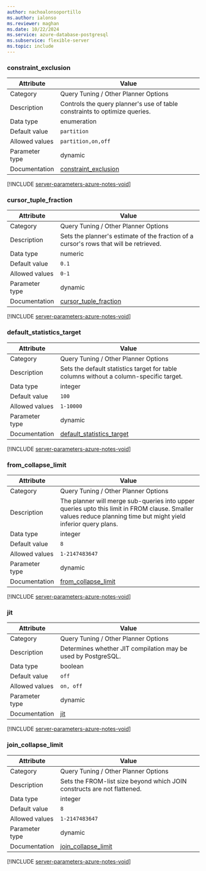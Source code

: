 ```yaml
---
author: nachoalonsoportillo
ms.author: ialonso
ms.reviewer: maghan
ms.date: 10/22/2024
ms.service: azure-database-postgresql
ms.subservice: flexible-server
ms.topic: include
---
```

### constraint_exclusion

| Attribute      | Value                                                      |
|----------------|------------------------------------------------------------|
| Category       | Query Tuning / Other Planner Options |
| Description    | Controls the query planner's use of table constraints to optimize queries.                                                                                      |
| Data type      | enumeration |
| Default value  | `partition`   |
| Allowed values | `partition,on,off` |
| Parameter type | dynamic        |
| Documentation  | [constraint_exclusion](https://www.postgresql.org/docs/11/runtime-config-query.html#GUC-CONSTRAINT-EXCLUSION)           |


[!INCLUDE [server-parameters-azure-notes-void](./server-parameters-azure-notes-void.md)]



### cursor_tuple_fraction

| Attribute      | Value                                                      |
|----------------|------------------------------------------------------------|
| Category       | Query Tuning / Other Planner Options |
| Description    | Sets the planner's estimate of the fraction of a cursor's rows that will be retrieved.                                                                          |
| Data type      | numeric     |
| Default value  | `0.1`         |
| Allowed values | `0-1`              |
| Parameter type | dynamic        |
| Documentation  | [cursor_tuple_fraction](https://www.postgresql.org/docs/11/runtime-config-query.html#GUC-CURSOR-TUPLE-FRACTION)         |


[!INCLUDE [server-parameters-azure-notes-void](./server-parameters-azure-notes-void.md)]



### default_statistics_target

| Attribute      | Value                                                      |
|----------------|------------------------------------------------------------|
| Category       | Query Tuning / Other Planner Options |
| Description    | Sets the default statistics target for table columns without a column-specific target.                                                                          |
| Data type      | integer     |
| Default value  | `100`         |
| Allowed values | `1-10000`          |
| Parameter type | dynamic        |
| Documentation  | [default_statistics_target](https://www.postgresql.org/docs/11/runtime-config-query.html#GUC-DEFAULT-STATISTICS-TARGET) |


[!INCLUDE [server-parameters-azure-notes-void](./server-parameters-azure-notes-void.md)]



### from_collapse_limit

| Attribute      | Value                                                      |
|----------------|------------------------------------------------------------|
| Category       | Query Tuning / Other Planner Options |
| Description    | The planner will merge sub-queries into upper queries upto this limit in FROM clause. Smaller values reduce planning time but might yield inferior query plans. |
| Data type      | integer     |
| Default value  | `8`           |
| Allowed values | `1-2147483647`     |
| Parameter type | dynamic        |
| Documentation  | [from_collapse_limit](https://www.postgresql.org/docs/11/runtime-config-query.html#GUC-FROM-COLLAPSE-LIMIT)             |


[!INCLUDE [server-parameters-azure-notes-void](./server-parameters-azure-notes-void.md)]



### jit

| Attribute      | Value                                                      |
|----------------|------------------------------------------------------------|
| Category       | Query Tuning / Other Planner Options |
| Description    | Determines whether JIT compilation may be used by PostgreSQL.                                                                                                   |
| Data type      | boolean     |
| Default value  | `off`         |
| Allowed values | `on, off`          |
| Parameter type | dynamic        |
| Documentation  | [jit](https://www.postgresql.org/docs/11/runtime-config-query.html#GUC-JIT)                                             |


[!INCLUDE [server-parameters-azure-notes-void](./server-parameters-azure-notes-void.md)]



### join_collapse_limit

| Attribute      | Value                                                      |
|----------------|------------------------------------------------------------|
| Category       | Query Tuning / Other Planner Options |
| Description    | Sets the FROM-list size beyond which JOIN constructs are not flattened.                                                                                         |
| Data type      | integer     |
| Default value  | `8`           |
| Allowed values | `1-2147483647`     |
| Parameter type | dynamic        |
| Documentation  | [join_collapse_limit](https://www.postgresql.org/docs/11/runtime-config-query.html#GUC-JOIN-COLLAPSE-LIMIT)             |


[!INCLUDE [server-parameters-azure-notes-void](./server-parameters-azure-notes-void.md)]



